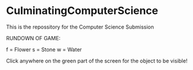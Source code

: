 # CulminatingComputerScience

This is the repossitory for the Computer Science Submission

RUNDOWN OF GAME:

f = Flower
s = Stone
w = Water

Click anywhere on the green part of the screen for the object to be visible!
